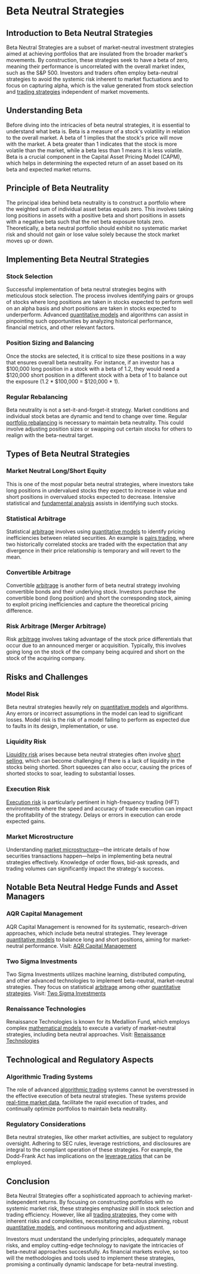 # Beta Neutral Strategies

## Introduction to Beta Neutral Strategies

Beta Neutral Strategies are a subset of market-neutral investment strategies aimed at achieving portfolios that are insulated from the broader market's movements. By construction, these strategies seek to have a beta of zero, meaning their performance is uncorrelated with the overall market index, such as the S&P 500. Investors and traders often employ beta-neutral strategies to avoid the systemic risk inherent to market fluctuations and to focus on capturing alpha, which is the value generated from stock selection and [trading strategies](../t/trading_strategies.md) independent of market movements.

## Understanding Beta

Before diving into the intricacies of beta neutral strategies, it is essential to understand what beta is. Beta is a measure of a stock's volatility in relation to the overall market. A beta of 1 implies that the stock's price will move with the market. A beta greater than 1 indicates that the stock is more volatile than the market, while a beta less than 1 means it is less volatile. Beta is a crucial component in the Capital Asset Pricing Model (CAPM), which helps in determining the expected return of an asset based on its beta and expected market returns.

## Principle of Beta Neutrality

The principal idea behind beta neutrality is to construct a portfolio where the weighted sum of individual asset betas equals zero. This involves taking long positions in assets with a positive beta and short positions in assets with a negative beta such that the net beta exposure totals zero. Theoretically, a beta neutral portfolio should exhibit no systematic market risk and should not gain or lose value solely because the stock market moves up or down.

## Implementing Beta Neutral Strategies

### Stock Selection

Successful implementation of beta neutral strategies begins with meticulous stock selection. The process involves identifying pairs or groups of stocks where long positions are taken in stocks expected to perform well on an alpha basis and short positions are taken in stocks expected to underperform. Advanced [quantitative models](../q/quantitative_models.md) and algorithms can assist in pinpointing such opportunities by analyzing historical performance, financial metrics, and other relevant factors.

### Position Sizing and Balancing

Once the stocks are selected, it is critical to size these positions in a way that ensures overall beta neutrality. For instance, if an investor has a $100,000 long position in a stock with a beta of 1.2, they would need a $120,000 short position in a different stock with a beta of 1 to balance out the exposure (1.2 * $100,000 = $120,000 * 1).

### Regular Rebalancing

Beta neutrality is not a set-it-and-forget-it strategy. Market conditions and individual stock betas are dynamic and tend to change over time. Regular [portfolio rebalancing](../p/portfolio_rebalancing.md) is necessary to maintain beta neutrality. This could involve adjusting position sizes or swapping out certain stocks for others to realign with the beta-neutral target.

## Types of Beta Neutral Strategies

### Market Neutral Long/Short Equity

This is one of the most popular beta neutral strategies, where investors take long positions in undervalued stocks they expect to increase in value and short positions in overvalued stocks expected to decrease. Intensive statistical and [fundamental analysis](../f/fundamental_analysis.md) assists in identifying such stocks.

### Statistical Arbitrage

Statistical [arbitrage](../a/arbitrage.md) involves using [quantitative models](../q/quantitative_models.md) to identify pricing inefficiencies between related securities. An example is [pairs trading](../p/pairs_trading.md), where two historically correlated stocks are traded with the expectation that any divergence in their price relationship is temporary and will revert to the mean.

### Convertible Arbitrage

Convertible [arbitrage](../a/arbitrage.md) is another form of beta neutral strategy involving convertible bonds and their underlying stock. Investors purchase the convertible bond (long position) and short the corresponding stock, aiming to exploit pricing inefficiencies and capture the theoretical pricing difference.

### Risk Arbitrage (Merger Arbitrage)

Risk [arbitrage](../a/arbitrage.md) involves taking advantage of the stock price differentials that occur due to an announced merger or acquisition. Typically, this involves going long on the stock of the company being acquired and short on the stock of the acquiring company.

## Risks and Challenges

### Model Risk

Beta neutral strategies heavily rely on [quantitative models](../q/quantitative_models.md) and algorithms. Any errors or incorrect assumptions in the model can lead to significant losses. Model risk is the risk of a model failing to perform as expected due to faults in its design, implementation, or use.

### Liquidity Risk

[Liquidity risk](../l/liquidity_risk.md) arises because beta neutral strategies often involve [short selling](../s/short_selling.md), which can become challenging if there is a lack of liquidity in the stocks being shorted. Short squeezes can also occur, causing the prices of shorted stocks to soar, leading to substantial losses.

### Execution Risk

[Execution risk](../e/execution_risk.md) is particularly pertinent in high-frequency trading (HFT) environments where the speed and accuracy of trade execution can impact the profitability of the strategy. Delays or errors in execution can erode expected gains.

### Market Microstructure

Understanding [market microstructure](../m/market_microstructure.md)—the intricate details of how securities transactions happen—helps in implementing beta neutral strategies effectively. Knowledge of order flows, bid-ask spreads, and trading volumes can significantly impact the strategy's success.

## Notable Beta Neutral Hedge Funds and Asset Managers

### AQR Capital Management

AQR Capital Management is renowned for its systematic, research-driven approaches, which include beta neutral strategies. They leverage [quantitative models](../q/quantitative_models.md) to balance long and short positions, aiming for market-neutral performance.
Visit: [AQR Capital Management](https://www.aqr.com/)

### Two Sigma Investments

Two Sigma Investments utilizes machine learning, distributed computing, and other advanced technologies to implement beta-neutral, market-neutral strategies. They focus on statistical [arbitrage](../a/arbitrage.md) among other [quantitative strategies](../q/quantitative_strategies_in_trading.md).
Visit: [Two Sigma Investments](https://www.twosigma.com/)

### Renaissance Technologies

Renaissance Technologies is known for its Medallion Fund, which employs complex [mathematical models](../m/mathematical_models_in_trading.md) to execute a variety of market-neutral strategies, including beta neutral approaches.
Visit: [Renaissance Technologies](http://www.rentec.com/)

## Technological and Regulatory Aspects

### Algorithmic Trading Systems

The role of advanced [algorithmic trading](../a/algorithmic_trading.md) systems cannot be overstressed in the effective execution of beta neutral strategies. These systems provide [real-time market data](../r/real-time_market_data.md), facilitate the rapid execution of trades, and continually optimize portfolios to maintain beta neutrality.

### Regulatory Considerations

Beta neutral strategies, like other market activities, are subject to regulatory oversight. Adhering to SEC rules, leverage restrictions, and disclosures are integral to the compliant operation of these strategies. For example, the Dodd-Frank Act has implications on the [leverage ratios](../l/leverage_ratios.md) that can be employed.

## Conclusion

Beta Neutral Strategies offer a sophisticated approach to achieving market-independent returns. By focusing on constructing portfolios with no systemic market risk, these strategies emphasize skill in stock selection and trading efficiency. However, like all [trading strategies](../t/trading_strategies.md), they come with inherent risks and complexities, necessitating meticulous planning, robust [quantitative models](../q/quantitative_models.md), and continuous monitoring and adjustment.

Investors must understand the underlying principles, adequately manage risks, and employ cutting-edge technology to navigate the intricacies of beta-neutral approaches successfully. As financial markets evolve, so too will the methodologies and tools used to implement these strategies, promising a continually dynamic landscape for beta-neutral investing.